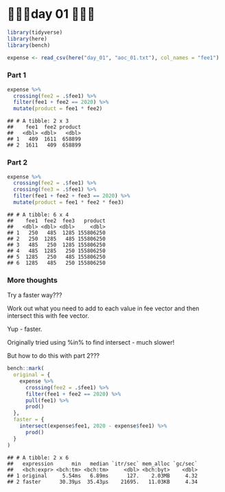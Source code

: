 🎄🎄🎄day 01 🎄🎄🎄
================

``` r
library(tidyverse)
library(here)
library(bench)

expense <- read_csv(here("day_01", "aoc_01.txt"), col_names = "fee1")
```

### Part 1

``` r
expense %>%
  crossing(fee2 = .$fee1) %>%
  filter(fee1 + fee2 == 2020) %>%
  mutate(product = fee1 * fee2)
```

    ## # A tibble: 2 x 3
    ##    fee1  fee2 product
    ##   <dbl> <dbl>   <dbl>
    ## 1   409  1611  658899
    ## 2  1611   409  658899

### Part 2

``` r
expense %>%
  crossing(fee2 = .$fee1) %>%
  crossing(fee3 = .$fee1) %>%
  filter(fee1 + fee2 + fee3 == 2020) %>%
  mutate(product = fee1 * fee2 * fee3)
```

    ## # A tibble: 6 x 4
    ##    fee1  fee2  fee3   product
    ##   <dbl> <dbl> <dbl>     <dbl>
    ## 1   250   485  1285 155806250
    ## 2   250  1285   485 155806250
    ## 3   485   250  1285 155806250
    ## 4   485  1285   250 155806250
    ## 5  1285   250   485 155806250
    ## 6  1285   485   250 155806250

### More thoughts

Try a faster way???

Work out what you need to add to each value in fee vector and then
intersect this with fee vector.

Yup - faster.

Originally tried using %in% to find intersect - much slower\!

But how to do this with part 2???

``` r
bench::mark(
  original = {
    expense %>%
      crossing(fee2 = .$fee1) %>%
      filter(fee1 + fee2 == 2020) %>%
      pull(fee1) %>%
      prod()
  },
  faster = {
    intersect(expense$fee1, 2020 - expense$fee1) %>%
      prod()
  }
)
```

    ## # A tibble: 2 x 6
    ##   expression      min   median `itr/sec` mem_alloc `gc/sec`
    ##   <bch:expr> <bch:tm> <bch:tm>     <dbl> <bch:byt>    <dbl>
    ## 1 original     5.54ms   6.89ms      127.    2.03MB     4.32
    ## 2 faster      30.39µs  35.43µs    21695.   11.03KB     4.34
